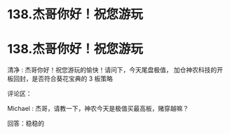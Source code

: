 # 138.杰哥你好！祝您游玩

# 138.杰哥你好！祝您游玩

清净 : 杰哥你好！祝您游玩的愉快！请问下，今天尾盘极值， 加仓神农科技的开板回封，是否符合葵花宝典的 3 板策略

评论区：

Michael : 杰哥，请教一下，神农今天是极值买最高板，赌穿越嘛？

回答：稳稳的